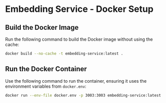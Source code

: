 # Embedding Service - Docker Setup

## Build the Docker Image
Run the following command to build the Docker image without using the cache:
```sh
docker build --no-cache -t embedding-service:latest .
```

## Run the Docker Container
Use the following command to run the container, ensuring it uses the environment variables from `docker.env`:
```sh
docker run --env-file docker.env -p 3003:3003 embedding-service:latest
```
